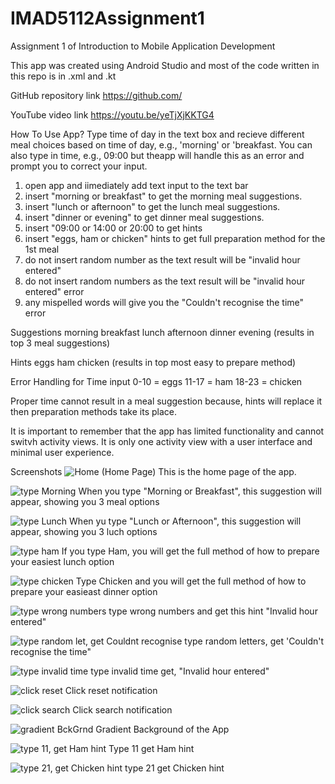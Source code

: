 # IMAD5112Assignment1
Assignment 1 of Introduction to Mobile Application Development

This app was created using Android Studio and most of the code written in this repo is in .xml and .kt

GitHub repository link
https://github.com/

YouTube video link
https://youtu.be/yeTjXjKKTG4

How To Use App?
Type time of day in the text box and recieve different meal choices based on time of day, e.g., 'morning' or 'breakfast.
You can also type in time, e.g., 09:00 but theapp will handle this as an error and prompt you to correct your input.

1. open app and iimediately add text input to the text bar
2. insert "morning or breakfast" to get the morning meal suggestions.
3. insert "lunch or afternoon" to get the lunch meal suggestions.
4. insert "dinner or evening" to get dinner meal suggestions.
5. insert "09:00 or 14:00 or 20:00 to get hints
6. insert "eggs, ham or chicken" hints to get full preparation method for the 1st meal
7. do not insert random number as the text result will be "invalid hour entered"
8. do not insert random numbers as the text result will be "invalid hour entered" error
9. any mispelled words will give you the "Couldn't recognise the time" error

Suggestions
morning
breakfast
lunch
afternoon
dinner
evening
(results in top 3 meal suggestions)

Hints
eggs
ham
chicken
(results in top most easy to prepare method)

Error Handling for Time input
0-10 = eggs
11-17 = ham
18-23 = chicken

Proper time cannot result in a meal suggestion because, hints will replace it then preparation methods take its place.

It is important to remember that the app has limited functionality and cannot switvh activity views.
It is only one activity view with a user interface and minimal user experience.

Screenshots
![Home](https://github.com/user-attachments/assets/df96f6fa-b097-48e9-9b9b-f8254d178f32) 
(Home Page) This is the home page of the app.

![type Morning](https://github.com/user-attachments/assets/df753907-4130-48f4-a401-ce930efe2a4f) 
When you type "Morning or Breakfast", this suggestion will appear, showing you 3 meal options

![type Lunch](https://github.com/user-attachments/assets/9474859f-b1d6-409f-b1aa-cee7f57644b5)
When yu type "Lunch or Afternoon", this suggestion will appear, showing you 3 luch options

![type ham](https://github.com/user-attachments/assets/bb14434d-2663-4fa6-8635-2cad7b24ee5d)
If you type Ham, you will get the full method of how to prepare your easiest lunch option

![type chicken](https://github.com/user-attachments/assets/ee4a00fe-ac47-4181-9f98-834da95d04a9)
Type Chicken and you will get the full method of how to prepare your easieast dinner option

![type wrong numbers](https://github.com/user-attachments/assets/5794a220-4187-408f-a93b-c00861258c20) 
type wrong numbers and get this hint "Invalid hour entered"

![type random let, get Couldnt recognise](https://github.com/user-attachments/assets/a05ec70d-2a53-47f6-b985-0ab5b983d2f5)
type random letters, get 'Couldn't recognise the time"

![type invalid time](https://github.com/user-attachments/assets/889598b2-4c96-4b49-8d69-728b53aea443)
type invalid time get, "Invalid hour entered"

![click reset](https://github.com/user-attachments/assets/827e0ceb-2eb9-42e6-805d-fe3496d6fe04)
Click reset notification

![click search](https://github.com/user-attachments/assets/ff931ade-3381-4d87-867a-5d6ac66f234b)
Click search notification

![gradient BckGrnd](https://github.com/user-attachments/assets/a6bd2855-1a52-49cf-84d6-b5d4079da832)
Gradient Background of the App

![type 11, get Ham hint](https://github.com/user-attachments/assets/dfafc5f5-d494-4ebd-a803-c658c762e16b)
Type 11 get Ham hint

![type 21, get Chicken hint](https://github.com/user-attachments/assets/38dd49a8-6f4a-4dc6-8999-87c77e3466ae)
type 21 get Chicken hint
